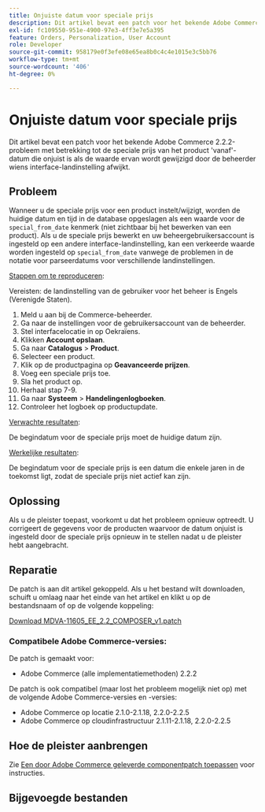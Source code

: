 ```yaml
---
title: Onjuiste datum voor speciale prijs
description: Dit artikel bevat een patch voor het bekende Adobe Commerce 2.2.2-probleem met betrekking tot de speciale prijs van het product 'vanaf'-datum die onjuist is als de waarde ervan wordt gewijzigd door de beheerder wiens interface-landinstelling afwijkt.
exl-id: fc109550-951e-4900-97e3-4ff3e7e5a395
feature: Orders, Personalization, User Account
role: Developer
source-git-commit: 958179e0f3efe08e65ea8b0c4c4e1015e3c5bb76
workflow-type: tm+mt
source-wordcount: '406'
ht-degree: 0%

---
```


# Onjuiste datum voor speciale prijs

Dit artikel bevat een patch voor het bekende Adobe Commerce 2.2.2-probleem met betrekking tot de speciale prijs van het product &#39;vanaf&#39;-datum die onjuist is als de waarde ervan wordt gewijzigd door de beheerder wiens interface-landinstelling afwijkt.

## Probleem

Wanneer u de speciale prijs voor een product instelt/wijzigt, worden de huidige datum en tijd in de database opgeslagen als een waarde voor de `special_from_date` kenmerk (niet zichtbaar bij het bewerken van een product). Als u de speciale prijs bewerkt en uw beheergebruikersaccount is ingesteld op een andere interface-landinstelling, kan een verkeerde waarde worden ingesteld op `special_from_date` vanwege de problemen in de notatie voor parseerdatums voor verschillende landinstellingen.

<u>Stappen om te reproduceren</u>:

Vereisten: de landinstelling van de gebruiker voor het beheer is Engels (Verenigde Staten).

1. Meld u aan bij de Commerce-beheerder.
1. Ga naar de instellingen voor de gebruikersaccount van de beheerder.
1. Stel interfacelocatie in op Oekraïens.
1. Klikken **Account opslaan**.
1. Ga naar **Catalogus** > **Product**.
1. Selecteer een product.
1. Klik op de productpagina op **Geavanceerde prijzen**.
1. Voeg een speciale prijs toe.
1. Sla het product op.
1. Herhaal stap 7-9.
1. Ga naar **Systeem** > **Handelingenlogboeken**.
1. Controleer het logboek op productupdate.

<u>Verwachte resultaten</u>:

De begindatum voor de speciale prijs moet de huidige datum zijn.

<u>Werkelijke resultaten</u>:

De begindatum voor de speciale prijs is een datum die enkele jaren in de toekomst ligt, zodat de speciale prijs niet actief kan zijn.

## Oplossing

Als u de pleister toepast, voorkomt u dat het probleem opnieuw optreedt. U corrigeert de gegevens voor de producten waarvoor de datum onjuist is ingesteld door de speciale prijs opnieuw in te stellen nadat u de pleister hebt aangebracht.

## Reparatie

De patch is aan dit artikel gekoppeld. Als u het bestand wilt downloaden, schuift u omlaag naar het einde van het artikel en klikt u op de bestandsnaam of op de volgende koppeling:

[Download MDVA-11605\_EE\_2.2\_COMPOSER\_v1.patch](assets/MDVA-11605_EE_2.2.2_COMPOSER_v1.patch.zip)

### Compatibele Adobe Commerce-versies:

De patch is gemaakt voor:

* Adobe Commerce (alle implementatiemethoden) 2.2.2

De patch is ook compatibel (maar lost het probleem mogelijk niet op) met de volgende Adobe Commerce-versies en -versies:

* Adobe Commerce op locatie 2.1.0-2.1.18, 2.2.0-2.2.5
* Adobe Commerce op cloudinfrastructuur 2.1.11-2.1.18, 2.2.0-2.2.5

## Hoe de pleister aanbrengen

Zie [Een door Adobe Commerce geleverde componentpatch toepassen](/help/how-to/general/how-to-apply-a-composer-patch-provided-by-magento.md) voor instructies.

## Bijgevoegde bestanden
